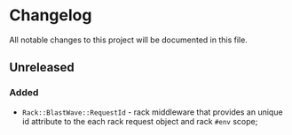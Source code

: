 # Changelog
All notable changes to this project will be documented in this file.

## Unreleased
### Added
- `Rack::BlastWave::RequestId` - rack middleware that provides an unique id attribute
  to the each rack request object and rack `#env` scope;

